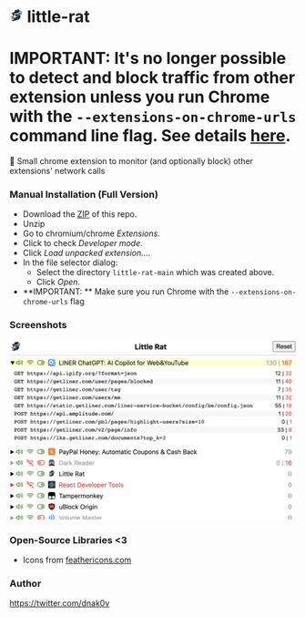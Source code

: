 # <img src="assets/little-rat-128x128.png" width="24" />  little-rat


# IMPORTANT: It's no longer possible to detect and block traffic from other extension unless you run Chrome with the `--extensions-on-chrome-urls` command line flag. See details [here](https://chromium-review.googlesource.com/c/chromium/src/+/5636396). 


🐀 Small chrome extension to monitor (and optionally block) other extensions' network calls

### Manual Installation (Full Version)
- Download the [ZIP](https://github.com/dnakov/little-rat/archive/refs/heads/main.zip) of this repo.
- Unzip
- Go to chromium/chrome *Extensions*.
- Click to check *Developer mode*.
- Click *Load unpacked extension...*.
- In the file selector dialog:
    - Select the directory `little-rat-main` which was created above.
    - Click *Open*.
- **IMPORTANT: ** Make sure you run Chrome with the `--extensions-on-chrome-urls` flag
### Screenshots  
  <img src="assets/screen-gh-local2.png" alt="Screenshot2 for Manual" width="1280"/>

### Open-Source Libraries <3
- Icons from [feathericons.com](https://feathericons.com/)
### Author
https://twitter.com/dnak0v


